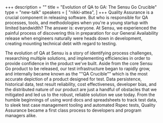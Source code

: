+++
description = ""
title = "Evolution of QA to GA: The Sensu Go Crucible"
type = "new-talk"
speakers = [
        "nikki-attea",
]
+++
Quality Assurance is a crucial component in releasing software. But who is responsible for QA processes, tools, and methodologies when you're a young startup with limited bandwidth? The answer is: everyone. At Sensu, we experienced the painful process of discovering this in preparation for our General Availability release when engineers naturally were heads down in development, creating mounting technical debt with regard to testing.

The evolution of QA at Sensu is a story of identifying process challenges, researching multiple solutions, and implementing efficiencies in order to provide confidence in the product we've built. Aside from the core Sensu Go product to be released, our test infrastructure began to rapidly grow, and internally became known as the ""QA Crucible"" which is the most accurate depiction of a product designed for test. Data persistence, historical data, test result reliability, cost effectiveness, developer bias, and the distributed nature of our product are just a handful of obstacles that we mitigated and led us to the robust, reliable solution we use today. From the humble beginnings of using word docs and spreadsheets to track test data, to sleek test case management tooling and automated Rspec tests, Quality Assurance became a first class process to developers and program managers alike.